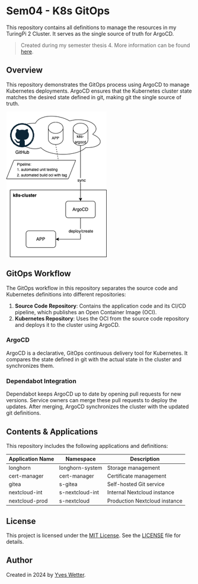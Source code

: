 # Sem04 - K8s GitOps

This repository contains all definitions to manage the resources in my TuringPi 2 Cluster. It serves as the single source of truth for ArgoCD.

> Created during my semester thesis 4. More information can be found [here](https://cloud-native-engineering.github.io/sem04_docs/).

## Overview

This repository demonstrates the GitOps process using ArgoCD to manage Kubernetes deployments. ArgoCD ensures that the Kubernetes cluster state matches the desired state defined in git, making git the single source of truth.

![gitops](images/gitops.png)

## GitOps Workflow

The GitOps workflow in this repository separates the source code and Kubernetes definitions into different repositories:

1. **Source Code Repository**: Contains the application code and its CI/CD pipeline, which publishes an Open Container Image (OCI).
2. **Kubernetes Repository**: Uses the OCI from the source code repository and deploys it to the cluster using ArgoCD.

### ArgoCD

ArgoCD is a declarative, GitOps continuous delivery tool for Kubernetes. It compares the state defined in git with the actual state in the cluster and synchronizes them.

### Dependabot Integration

Dependabot keeps ArgoCD up to date by opening pull requests for new versions. Service owners can merge these pull requests to deploy the updates. After merging, ArgoCD synchronizes the cluster with the updated git definitions.

## Contents & Applications

This repository includes the following applications and definitions:

| Application Name | Namespace        | Description                  |
| ---------------- | ---------------- | ---------------------------- |
| longhorn         | longhorn-system  | Storage management           |
| cert-manager     | cert-manager     | Certificate management       |
| gitea            | s-gitea            | Self-hosted Git service      |
| nextcloud-int    | s-nextcloud-int    | Internal Nextcloud instance  |
| nextcloud-prod   | s-nextcloud   | Production Nextcloud instance|

## License

This project is licensed under the [MIT License](https://opensource.org/licenses/MIT). See the [LICENSE](LICENSE) file for details.

## Author

Created in 2024 by [Yves Wetter](mailto:yves.wetter@edu.tbz.ch).
